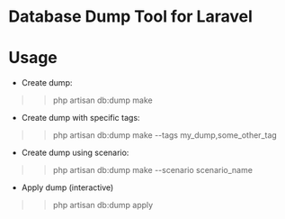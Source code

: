 Database Dump Tool for Laravel
=======

# Usage

* Create dump:

>> php artisan db:dump make


* Create dump with specific tags:

>> php artisan db:dump make --tags my_dump,some_other_tag

* Create dump using scenario:

>> php artisan db:dump make --scenario scenario_name

* Apply dump (interactive)

>> php artisan db:dump apply
